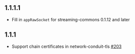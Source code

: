 ## 1.1.1.1

* Fill in `appRawSocket` for streaming-commons 0.1.12 and later

## 1.1.1

* Support chain certificates in network-conduit-tls [#203](https://github.com/snoyberg/conduit/pull/203)
